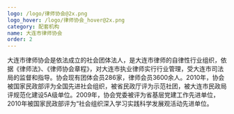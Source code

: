 ```yaml
---
logo: /logo/律师协会@2x.png
logo_hover: /logo/律师协会_hover@2x.png
category: 配套机构
name: 大连市律师协会
order: 2
---
```


大连市律师协会是依法成立的社会团体法人，是大连市律师的自律性行业组织，依据《律师法》、《律师协会章程》，对大连市执业律师实行行业管理，受大连市司法局的监督和指导。协会现有团体会员286家，律师会员3600余人。2010年，协会被国家民政部评为全国先进社会组织，被省民政厅评为示范社团，被大连市民政局评规范化建设5A级单位。2009年，协会党委被评为省基层党建工作先进单位，2010年被国家民政部评为“社会组织深入学习实践科学发展观活动先进单位。
